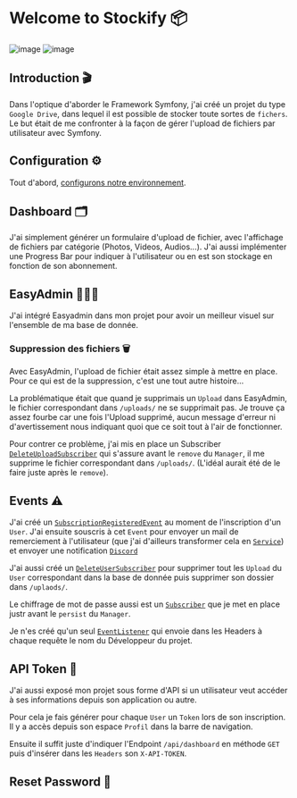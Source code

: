 # Welcome to Stockify 📦

![image](https://img.shields.io/badge/Symfony-000000?style=for-the-badge&logo=Symfony&logoColor=white) ![image](https://img.shields.io/badge/Bootstrap-563D7C?style=for-the-badge&logo=bootstrap&logoColor=white)

## Introduction 🎬

Dans l'optique d'aborder le Framework Symfony, j'ai créé un projet du type `Google Drive`, dans lequel il est possible de stocker toute sortes de `fichers`. Le but était de me confronter à la façon de gérer l'upload de fichiers par utilisateur avec Symfony.

## Configuration ⚙️

Tout d'abord, [configurons notre environnement](INSTALLATION.md).

## Dashboard 🗂️

J'ai simplement générer un formulaire d'upload de fichier, avec l'affichage de fichiers par catégorie (Photos, Videos, Audios...). J'ai aussi implémenter une Progress Bar pour indiquer à l'utilisateur ou en est son stockage en fonction de son abonnement.

## EasyAdmin 👨🏾‍💼

J'ai intégré Easyadmin dans mon projet pour avoir un meilleur visuel sur l'ensemble de ma base de donnée.

### Suppression des fichiers 🗑️

Avec EasyAdmin, l'upload de fichier était assez simple à mettre en place. Pour ce qui est de la suppression, c'est une tout autre histoire...

La problématique était que quand je supprimais un `Upload` dans EasyAdmin, le fichier correspondant dans `/uploads/` ne se supprimait pas. Je trouve ça assez fourbe car une fois l'Upload supprimé, aucun message d'erreur ni d'avertissement nous indiquant quoi que ce soit tout à l'air de fonctionner.

Pour contrer ce problème, j'ai mis en place un Subscriber [`DeleteUploadSubscriber`](<src/EventSubscriber/DeleteUploadSubscriber.php>) qui s'assure avant le `remove` du `Manager`, il me supprime le fichier correspondant dans `/uploads/`. (L'idéal aurait été de le faire juste après le `remove`).

## Events ⚠️

J'ai créé un [`SubscriptionRegisteredEvent`](<src/Event/SubscriptionRegisteredEvent.php>) au moment de l'inscription d'un `User`. J'ai ensuite souscris à cet `Event` pour envoyer un mail de remerciement à l'utilisateur (que j'ai d'ailleurs transformer cela en [`Service`](<src/Mail/SubscriptionService.php>)) et envoyer une notification [`Discord`](<src/EventSubscriber/SubscriptionRegisteredSubscriber.php>)

J'ai aussi créé un [`DeleteUserSubscriber`](<src/EventSubscriber/DeleteUserSubscriber.php>) pour supprimer tout les `Upload` du `User` correspondant dans la base de donnée puis supprimer son dossier dans `/uplaods/`.

Le chiffrage de mot de passe aussi est un [`Subscriber`](<src/EventSubscriber/HashUserPasswordSubscriber.php>) que je met en place justr avant le `persist` du `Manager`.

Je n'es créé qu'un seul [`EventListener`](<src/EventListener/AddMyCorpHeaderListener.php>) qui envoie dans les Headers à chaque requête le nom du Développeur du projet.

## API Token 🔑

J'ai aussi exposé mon projet sous forme d'API si un utilisateur veut accéder à ses informations depuis son application ou autre.

Pour cela je fais générer pour chaque `User` un `Token` lors de son inscription. Il y a accès depuis son espace `Profil` dans la barre de navigation.

Ensuite il suffit juste d'indiquer l'Endpoint `/api/dashboard` en méthode `GET` puis d'insérer dans les `Headers` son `X-API-TOKEN`.

## Reset Password 🔄
